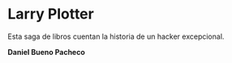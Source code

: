 # Larry Plotter

Esta saga de libros cuentan la historia de un hacker excepcional.

**Daniel Bueno Pacheco**
